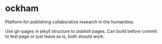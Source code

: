 ockham
======

Platform for publishing collaborative research in the humanities.

Use gh-pages in jekyll structure to publish pages.
Can build before commit to test page or just leave as is, both should work.
